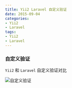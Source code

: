```yaml
---
title: Yii2 Laravel 自定义验证
date: 2015-09-04
categories: 
- Yii2
- Laravel
tags:
- Yii2
- Laravel
---
```

### 自定义验证

`Yii2` 和 `Laravel` 自定义验证对比

![自定义验证](/img/laravel/yii2_laravel_validate.png "自定义验证")






























